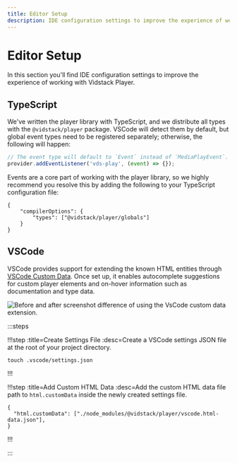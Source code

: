 ```yaml
---
title: Editor Setup
description: IDE configuration settings to improve the experience of working with Vidstack Player.
---
```


<script>
import VsCodeAutocomplete from '$lib/img/vscode-autocomplete.png';
</script>

# Editor Setup

In this section you'll find IDE configuration settings to improve the experience of working
with Vidstack Player.

## TypeScript

We've written the player library with TypeScript, and we distribute all types with the
`@vidstack/player` package. VSCode will detect them by default, but global event types need to
be registered separately; otherwise, the following will happen:

```js
// The event type will default to `Event` instead of `MediaPlayEvent`.
provider.addEventListener('vds-play', (event) => {});
```

Events are a core part of working with the player library, so we highly recommend you resolve
this by adding the following to your TypeScript configuration file:

```json:title=tsconfig.json:copy-highlight{3}
{
	"compilerOptions": {
		"types": ["@vidstack/player/globals"]
	}
}
```

## VSCode

VSCode provides support for extending the known HTML entities through
[VSCode Custom Data](https://github.com/microsoft/vscode-custom-data). Once set up, it enables
autocomplete suggestions for custom player elements and on-hover information such as
documentation and type data.

<img
	src={VsCodeAutocomplete}
	alt="Before and after screenshot difference of using the VsCode custom data extension."
/>

:::steps

!!!step :title=Create Settings File :desc=Create a VSCode settings JSON file at the root of your project directory.

```bash:copy
touch .vscode/settings.json
```

!!!

!!!step :title=Add Custom HTML Data :desc=Add the custom HTML data file path to `html.customData` inside the newly created settings file.

```json:title=.vscode/setting.json:copy
{
  "html.customData": ["./node_modules/@vidstack/player/vscode.html-data.json"],
}
```

!!!

:::
